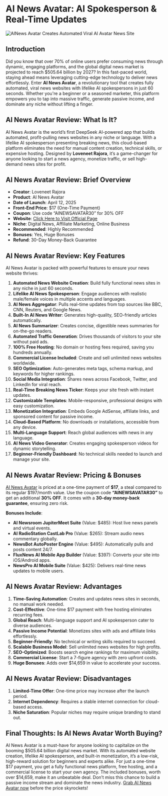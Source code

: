 # AI News Avatar: AI Spokesperson & Real-Time Updates
![AINews Avatar  Creates Automated Viral AI Avatar News Site](https://github.com/user-attachments/assets/19814e60-8261-43e3-9963-90a3d4822f57)

## Introduction

Did you know that over 70% of online users prefer consuming news through dynamic, engaging platforms, and the global digital news market is projected to reach $505.64 billion by 2027? In this fast-paced world, staying ahead means leveraging cutting-edge technology to deliver news effortlessly. Enter **AI News Avatar**, a revolutionary tool that creates fully automated, viral news websites with lifelike AI spokespersons in just 60 seconds. Whether you're a beginner or a seasoned marketer, this platform empowers you to tap into massive traffic, generate passive income, and dominate any niche without lifting a finger.

## AI News Avatar Review: What Is It?

AI News Avatar is the world’s first DeepSeek AI-powered app that builds automated, profit-pulling news websites in any niche or language. With a lifelike AI spokesperson presenting breaking news, this cloud-based platform eliminates the need for manual content creation, technical skills, or expensive hosting. Designed by **Loveneet Rajora**, it’s a game-changer for anyone looking to start a news agency, monetize traffic, or sell high-demand news sites for profit.

## AI News Avatar Review: Brief Overview

- **Creator**: Loveneet Rajora
- **Product**: AI News Avatar
- **Date of Launch**: April 12, 2025
- **Front-End Price**: $17 (One-Time Payment)
- **Coupon**: Use code “AINEWSAVATAR30” for 30% OFF
- **Website**: [Click Here to Visit Official Page](https://bit.ly/43rcGa6)
- **Niche**: Digital News, Affiliate Marketing, Online Business
- **Recommended**: Highly Recommended
- **Bonuses**: Yes, Huge Bonuses
- **Refund**: 30-Day Money-Back Guarantee

## AI News Avatar Review: Key Features

AI News Avatar is packed with powerful features to ensure your news website thrives:

 1. **Automated News Website Creation**: Build fully functional news sites in any niche in just 60 seconds.
 2. **Lifelike AI News Spokesperson**: Engage audiences with realistic male/female voices in multiple accents and languages.
 3. **AI News Aggregator**: Pulls real-time updates from top sources like BBC, CNN, Reuters, and Google News.
 4. **Built-In AI News Writer**: Generates high-quality, SEO-friendly articles automatically.
 5. **AI News Summarizer**: Creates concise, digestible news summaries for on-the-go readers.
 6. **Automated Traffic Generation**: Drives thousands of visitors to your site without paid ads.
 7. **100% Free Hosting**: No domain or hosting fees required, saving you hundreds annually.
 8. **Commercial License Included**: Create and sell unlimited news websites worldwide.
 9. **SEO Optimization**: Auto-generates meta tags, schema markup, and keywords for higher rankings.
10. **Social Media Integration**: Shares news across Facebook, Twitter, and LinkedIn for viral reach.
11. **Real-Time Breaking News Ticker**: Keeps your site fresh with instant updates.
12. **Customizable Templates**: Mobile-responsive, professional designs with easy customization.
13. **Monetization Integration**: Embeds Google AdSense, affiliate links, and sponsored content for passive income.
14. **Cloud-Based Platform**: No downloads or installations, accessible from any device.
15. **Multi-Language Support**: Reach global audiences with news in any language.
16. **AI News Video Generator**: Creates engaging spokesperson videos for dynamic storytelling.
17. **Beginner-Friendly Dashboard**: No technical skills needed to launch and manage your site.

## AI News Avatar Review: Pricing & Bonuses

[AI News Avatar](https://bit.ly/43rcGa6) is priced at a one-time payment of **$17**, a steal compared to its regular $197/month value. Use the coupon code **“AINEWSAVATAR30”** to get an additional **30% OFF**. It comes with a **30-day money-back guarantee**, ensuring zero risk.

**Bonuses Include**:

- **AI Newsroom JupiterMeet Suite** (Value: $485): Host live news panels and virtual events.
- **AI RadioStation CastLab Pro** (Value: $265): Stream audio news commentary globally.
- **NewsBot AutoPoster Engine** (Value: $495): Automatically pulls and posts content 24/7.
- **FluxNews AI Mobile App Builder** (Value: $397): Converts your site into iOS/Android apps.
- **NewsPro AI Mobile Suite** (Value: $425): Delivers real-time news updates to mobile users.

## AI News Avatar Review: Advantages

1. **Time-Saving Automation**: Creates and updates news sites in seconds, no manual work needed.
2. **Cost-Effective**: One-time $17 payment with free hosting eliminates recurring fees.
3. **Global Reach**: Multi-language support and AI spokesperson cater to diverse audiences.
4. **Passive Income Potential**: Monetizes sites with ads and affiliate links effortlessly.
5. **Beginner-Friendly**: No technical or writing skills required to succeed.
6. **Scalable Business Model**: Sell unlimited news websites for high profits.
7. **SEO-Optimized**: Boosts search engine rankings for maximum visibility.
8. **Commercial License**: Start a 7-figure agency with zero upfront costs.
9. **Huge Bonuses**: Adds over $14,659 in value to accelerate your success.

## AI News Avatar Review: Disadvantages

1. **Limited-Time Offer**: One-time price may increase after the launch period.
2. **Internet Dependency**: Requires a stable internet connection for cloud-based access.
3. **Niche Saturation**: Popular niches may require unique branding to stand out.

## Final Thoughts: Is AI News Avatar Worth Buying?

AI News Avatar is a must-have for anyone looking to capitalize on the booming $505.64 billion digital news market. With its automated website creation, lifelike AI spokesperson, and built-in monetization, it’s a low-risk, high-reward solution for beginners and experts alike. For just a one-time $17 payment, you get a fully functional news platform, free hosting, and a commercial license to start your own agency. The included bonuses, worth over $14,659, make it an unbeatable deal. Don’t miss this chance to build a passive income stream and dominate the news industry. [Grab AI News Avatar now](https://bit.ly/43rcGa6) before the price skyrockets!


